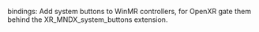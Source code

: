 bindings: Add system buttons to WinMR controllers, for OpenXR gate them behind
the XR_MNDX_system_buttons extension.
